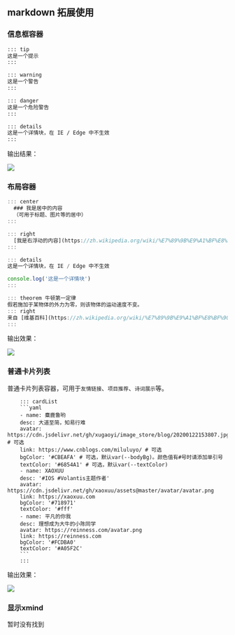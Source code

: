 ## markdown 拓展使用
### 信息框容器
```md
::: tip
这是一个提示
:::

::: warning
这是一个警告
:::

::: danger
这是一个危险警告
:::

::: details
这是一个详情块，在 IE / Edge 中不生效
:::
```
输出结果：

![](../blog/docs/.vuepress/public/article_img/guide.jpg)


### 布局容器
```javascript
::: center
  ### 我是居中的内容
  （可用于标题、图片等的居中）
:::

::: right
  [我是右浮动的内容](https://zh.wikipedia.org/wiki/%E7%89%9B%E9%A1%BF%E8%BF%90%E5%8A%A8%E5%AE%9A%E5%BE%8B)
:::

::: details
这是一个详情块，在 IE / Edge 中不生效

console.log('这是一个详情块')
:::

::: theorem 牛顿第一定律
假若施加于某物体的外力为零，则该物体的运动速度不变。
::: right
来自 [维基百科](https://zh.wikipedia.org/wiki/%E7%89%9B%E9%A1%BF%E8%BF%90%E5%8A%A8%E5%AE%9A%E5%BE%8B)
:::
```

输出效果：

![](../blog/docs/.vuepress/public/article_img/guide1.jpg)

### 普通卡片列表 
普通卡片列表容器，可用于`友情链接`、`项目推荐`、`诗词展示`等。

```
    ::: cardList
    ```yaml
    - name: 麋鹿鲁哟
    desc: 大道至简，知易行难
    avatar: https://cdn.jsdelivr.net/gh/xugaoyi/image_store/blog/20200122153807.jpg # 可选
    link: https://www.cnblogs.com/miluluyo/ # 可选
    bgColor: '#CBEAFA' # 可选，默认var(--bodyBg)。颜色值有#号时请添加单引号
    textColor: '#6854A1' # 可选，默认var(--textColor)
    - name: XAOXUU
    desc: '#IOS #Volantis主题作者'
    avatar: https://cdn.jsdelivr.net/gh/xaoxuu/assets@master/avatar/avatar.png
    link: https://xaoxuu.com
    bgColor: '#718971'
    textColor: '#fff'
    - name: 平凡的你我
    desc: 理想成为大牛的小陈同学
    avatar: https://reinness.com/avatar.png
    link: https://reinness.com
    bgColor: '#FCDBA0'
    textColor: '#A05F2C'
    ```
    :::
```

输出效果：

![](../blog/docs/.vuepress/public/article_img/guide3.jpg)


### 显示xmind
暂时没有找到